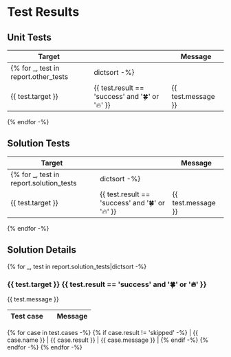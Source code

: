 # Test Results

## Unit Tests

| Target | | Message |
| --- | --- | --- |
{% for _, test in report.other_tests|dictsort -%}
| {{ test.target }} | {{ test.result == 'success' and '🍀' or '🔥' }} | {{ test.message }} |
{% endfor -%}

## Solution Tests

| Target | | Message |
| --- | --- | --- |
{% for _, test in report.solution_tests|dictsort -%}
| {{ test.target }} | {{ test.result == 'success' and '🍀' or '🔥' }} | {{ test.message }} |
{% endfor -%}

## Solution Details

{% for _, test in report.solution_tests|dictsort -%}
### {{ test.target }} {{ test.result == 'success' and '🍀' or '🔥' }}

{{ test.message }}

| Test case | | Message |
| --- | --- | --- |
{% for case in test.cases -%}
{% if case.result != 'skipped' -%}
| {{ case.name }} | {{ case.result }} | {{ case.message }} |
{% endif -%}
{% endfor -%}
{% endfor -%}
